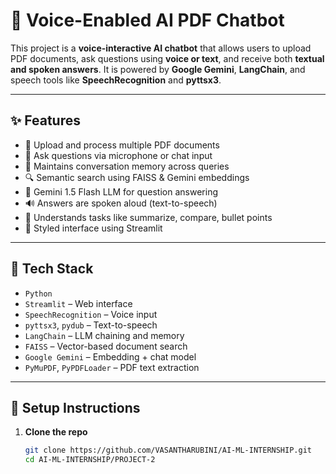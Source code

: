 # 🎤 Voice-Enabled AI PDF Chatbot

This project is a **voice-interactive AI chatbot** that allows users to upload PDF documents, ask questions using **voice or text**, and receive both **textual and spoken answers**. It is powered by **Google Gemini**, **LangChain**, and speech tools like **SpeechRecognition** and **pyttsx3**.

---

## ✨ Features

- 📄 Upload and process multiple PDF documents
- 🎤 Ask questions via microphone or chat input
- 🧠 Maintains conversation memory across queries
- 🔍 Semantic search using FAISS & Gemini embeddings
- 🤖 Gemini 1.5 Flash LLM for question answering
- 🔊 Answers are spoken aloud (text-to-speech)
- 🧠 Understands tasks like summarize, compare, bullet points
- 🎨 Styled interface using Streamlit

---

## 🚀 Tech Stack

- `Python`
- `Streamlit` – Web interface
- `SpeechRecognition` – Voice input
- `pyttsx3`, `pydub` – Text-to-speech
- `LangChain` – LLM chaining and memory
- `FAISS` – Vector-based document search
- `Google Gemini` – Embedding + chat model
- `PyMuPDF`, `PyPDFLoader` – PDF text extraction

---

## 🔐 Setup Instructions

1. **Clone the repo**
   ```bash
   git clone https://github.com/VASANTHARUBINI/AI-ML-INTERNSHIP.git
   cd AI-ML-INTERNSHIP/PROJECT-2
